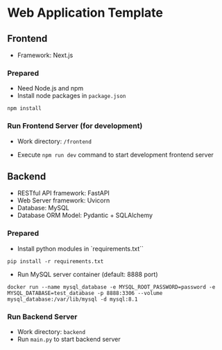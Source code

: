 # Web Application Template

## Frontend

- Framework: Next.js

### Prepared 

- Need Node.js and npm
- Install node packages in `package.json`
```
npm install 
```

### Run Frontend Server (for development)

- Work directory: `/frontend`

- Execute `npm run dev` command to start development frontend server

## Backend

- RESTful API framework: FastAPI
- Web Server framework: Uvicorn
- Database: MySQL
- Database ORM Model: Pydantic + SQLAlchemy

### Prepared

- Install python modules in `requirements.txt``
```
pip install -r requirements.txt
```

- Run MySQL server container (default: 8888 port)
```
docker run --name mysql_database -e MYSQL_ROOT_PASSWORD=password -e MYSQL_DATABASE=test_database -p 8888:3306 --volume mysql_database:/var/lib/mysql -d mysql:8.1
```

### Run Backend Server

- Work directory: `backend`
- Run `main.py` to start backend server
